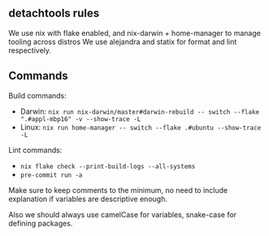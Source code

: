 ## detachtools rules

We use nix with flake enabled, and nix-darwin + home-manager to manage tooling across distros
We use alejandra and statix for format and lint respectively.

## Commands

Build commands:

- Darwin: `nix run nix-darwin/master#darwin-rebuild -- switch --flake ".#appl-mbp16" -v --show-trace -L`
- Linux: `nix run home-manager -- switch --flake .#ubuntu --show-trace -L`

Lint commands:

- `nix flake check --print-build-logs --all-systems`
- `pre-commit run -a`

Make sure to keep comments to the minimum, no need to include explanation if variables are descriptive enough.

Also we should always use camelCase for variables, snake-case for defining packages.
